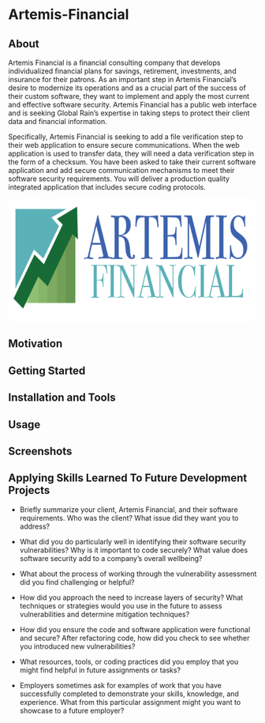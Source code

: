# Artemis-Financial

## About
Artemis Financial is a financial consulting company that develops individualized financial plans for savings, retirement, investments, and insurance for their patrons. As an important step in Artemis Financial’s desire to modernize its operations and as a crucial part of the success of their custom software, they want to implement and apply the most current and effective software security. Artemis Financial has a public web interface and is seeking Global Rain’s expertise in taking steps to protect their client data and financial information.

Specifically, Artemis Financial is seeking to add a file verification step to their web application to ensure secure communications. When the web application is used to transfer data, they will need a data verification step in the form of a checksum. You have been asked to take their current software application and add secure communication mechanisms to meet their software security requirements. You will deliver a production quality integrated application that includes secure coding protocols.



<img src="./CS 305 Artemis Financial.png" alt="Artemis-Financial-logo" height="250" width="500"/>

## Motivation


## Getting Started


## Installation and Tools


## Usage


## Screenshots




## Applying Skills Learned To Future Development Projects

- Briefly summarize your client, Artemis Financial, and their software requirements. Who was the client? What issue did they want you to address?

- What did you do particularly well in identifying their software security vulnerabilities? Why is it important to code securely? What value does software security add to a company’s overall wellbeing?

- What about the process of working through the vulnerability assessment did you find challenging or helpful?

- How did you approach the need to increase layers of security? What techniques or strategies would you use in the future to assess vulnerabilities and determine mitigation techniques?

- How did you ensure the code and software application were functional and secure? After refactoring code, how did you check to see whether you introduced new vulnerabilities?

- What resources, tools, or coding practices did you employ that you might find helpful in future assignments or tasks?

- Employers sometimes ask for examples of work that you have successfully completed to demonstrate your skills, knowledge, and experience. What from this particular assignment might you want to showcase to a future employer?
